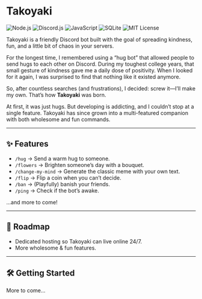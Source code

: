 # Takoyaki  

![Node.js](https://img.shields.io/badge/Node.js-43853D?style=for-the-badge&logo=node.js&logoColor=white)
![Discord.js](https://img.shields.io/badge/discord.js-5865F2?style=for-the-badge&logo=discord&logoColor=white)
![JavaScript](https://img.shields.io/badge/JavaScript-F7DF1E?style=for-the-badge&logo=javascript&logoColor=black)
![SQLite](https://img.shields.io/badge/SQLite-003B57?style=for-the-badge&logo=sqlite&logoColor=white)
![MIT License](https://img.shields.io/badge/license-MIT-green?style=for-the-badge)

Takoyaki is a friendly Discord bot built with the goal of spreading kindness, fun, and a little bit of chaos in your servers.  

For the longest time, I remembered using a “hug bot” that allowed people to send hugs to each other on Discord. During my toughest college years, that small gesture of kindness gave me a daily dose of positivity. When I looked for it again, I was surprised to find that nothing like it existed anymore.  

So, after countless searches (and frustrations), I decided: screw it—I’ll make my own. That’s how **Takoyaki** was born.  

At first, it was just hugs. But developing is addicting, and I couldn’t stop at a single feature. Takoyaki has since grown into a multi-featured companion with both wholesome and fun commands.  

---

## ✨ Features  

- `/hug` → Send a warm hug to someone.  
- `/flowers` → Brighten someone’s day with a bouquet.  
- `/change-my-mind` → Generate the classic meme with your own text.  
- `/flip` → Flip a coin when you can’t decide.  
- `/ban` → (Playfully) banish your friends.  
- `/ping` → Check if the bot’s awake.  

...and more to come!  

---

## 🚀 Roadmap  

- Dedicated hosting so Takoyaki can live online 24/7.  
- More wholesome & fun features.  

---

## 🛠️ Getting Started  

More to come...
